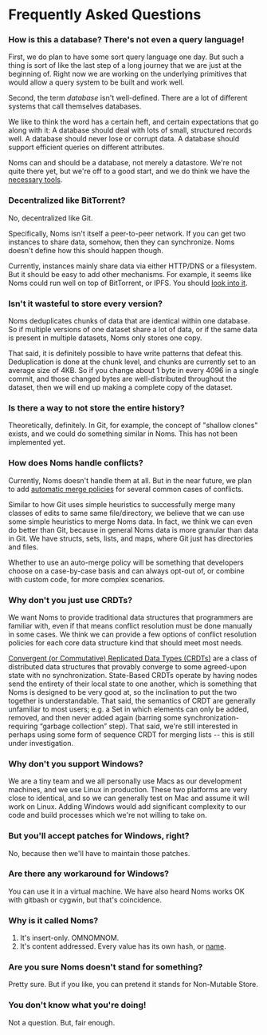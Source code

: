 # Frequently Asked Questions

### How is this a database? There's not even a query language!

First, we do plan to have some sort query language one day. But such a thing is sort of like the last step of a long journey that we are just at the beginning of. Right now we are working on the underlying primitives that would allow a query system to be built and work well.

Second, the term *database* isn't well-defined. There are a lot of different systems that call themselves databases.

We like to think the word has a certain heft, and certain expectations that go along with it: A database should deal with lots of small, structured records well. A database should never lose or corrupt data. A database should support efficient queries on different attributes.

Noms can and should be a database, not merely a datastore. We're not quite there yet, but we're off to a good start, and we do think we have the [necessary tools](https://github.com/attic-labs/noms/blob/master/doc/intro.md#prolly-trees-probabilistic-b-trees).

### Decentralized like BitTorrent?

No, decentralized like Git.

Specifically, Noms isn't itself a peer-to-peer network. If you can get two instances to share data, somehow, then they can synchronize. Noms doesn't define how this should happen though.

Currently, instances mainly share data via either HTTP/DNS or a filesystem. But it should be easy to add other mechanisms. For example, it seems like Noms could run well on top of BitTorrent, or IPFS. You should [look into it](https://github.com/attic-labs/noms/issues/2123).

### Isn't it wasteful to store every version?

Noms deduplicates chunks of data that are identical within one database. So if multiple versions of one dataset share a lot of data, or if the same data is present in multiple datasets, Noms only stores one copy.

That said, it is definitely possible to have write patterns that defeat this. Deduplication is done at the chunk level, and chunks are currently set to an average size of 4KB. So if you change about 1 byte in every 4096 in a single commit, and those changed bytes are well-distributed throughout the dataset, then we will end up making a complete copy of the dataset.

### Is there a way to not store the entire history?

Theoretically, definitely. In Git, for example, the concept of "shallow clones" exists, and we could do something similar in Noms. This has not been implemented yet.

### How does Noms handle conflicts?

Currently, Noms doesn't handle them at all. But in the near future, we plan to add [automatic merge policies](https://github.com/attic-labs/noms/issues/148) for several common cases of conflicts.

Similar to how Git uses simple heuristics to successfully merge many classes of edits to same same file/directory, we believe that we can use some simple heuristics to merge Noms data. In fact, we think we can even do better than Git, because in general Noms data is more granular than data in Git. We have structs, sets, lists, and maps, where Git just has directories and files.

Whether to use an auto-merge policy will be something that developers choose on a case-by-case basis and can always opt-out of, or combine with custom code, for more complex scenarios.

### Why don't you just use CRDTs?

We want Noms to provide traditional data structures that programmers are familiar with, even if that means conflict resolution must be done manually in some cases. We think we can provide a few options of conflict resolution policies for each core data structure kind that should meet most needs.

[Convergent (or Commutative) Replicated Data Types (CRDTs)](http://hal.upmc.fr/inria-00555588/document) are a class of distributed data structures that provably converge to some agreed-upon state with no synchronization. State-Based CRDTs operate by having nodes send the entirety of their local state to one another, which is something that Noms is designed to be very good at, so the inclination to put the two together is understandable. That said, the semantics of CRDT are generally unfamiliar to most users; e.g. a Set in which elements can only be added, removed, and then never added again (barring some synchronization-requiring “garbage collection” step). That said, we're still interested in perhaps using some form of sequence CRDT for merging lists -- this is still under investigation.

### Why don't you support Windows?

We are a tiny team and we all personally use Macs as our development machines, and we use Linux in production. These two platforms are very close to identical, and so we can generally test on Mac and assume it will work on Linux. Adding Windows would add significant complexity to our code and build processes which we're not willing to take on.

### But you'll accept patches for Windows, right?

No, because then we'll have to maintain those patches.

### Are there any workaround for Windows?

You can use it in a virtual machine. We have also heard Noms works OK with gitbash or cygwin, but that's coincidence.

### Why is it called Noms?

1. It's insert-only. OMNOMNOM.
2. It's content addressed. Every value has its own hash, or [name](http://dictionary.reverso.net/french-english/nom).

### Are you sure Noms doesn't stand for something?

Pretty sure. But if you like, you can pretend it stands for Non-Mutable Store.

### You don't know what you're doing!

Not a question. But, fair enough.
